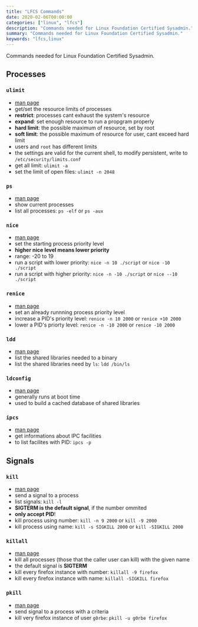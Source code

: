 ```yaml
---
title: "LFCS Commands"
date: 2020-02-06T00:00:00
categories: ["linux", "lfcs"]
description: "Commands needed for Linux Foundation Certified Sysadmin."
summary: "Commands needed for Linux Foundation Certified Sysadmin."
keywords: "lfcs,linux"
---
```


Commands needed for Linux Foundation Certified Sysadmin.

## Processes

### `ulimit`
- [man page](https://ss64.com/bash/ulimit.html)
- get/set the resource limits of processes
- **restrict**: processes cant exhaust the system's resource
- **expand**: set enough resource to run a propgram properly
- **hard limit**: the possible maximum of resource, set by root
- **soft limit**: the possible maximum of resource for user, cant exceed hard limit
- users and `root` has different limits
- the settings are valid for the current shell, to modify persistent, write to `/etc/security/limits.conf`
- get all limit: `ulimit -a`
- set the limit of open files: `ulimit -n 2048`

### `ps`

- [man page](http://man7.org/linux/man-pages/man1/ps.1.html)
- show current processes
- list all processes: `ps -elf` or `ps -aux`

### `nice`

- [man page](https://linux.die.net/man/1/nice)
- set the starting process priority level
- **higher nice level means lower priority**
- range: -20 to 19
- run a script with lower priority: `nice -n 10 ./script` or `nice -10 ./script`
- run a script with higher priority: `nice -n -10 ./script` or `nice --10 ./script`

### `renice`

- [man page](http://man7.org/linux/man-pages/man1/renice.1.html)
- set an already runnning process priority level
- increase a PID's priority level: `renice -n 10 2000` or `renice +10 2000`
- lower a PID's priorty level: `renice -n -10 2000` or `renice -10 2000`

### `ldd`

- [man page](http://man7.org/linux/man-pages/man1/ldd.1.html)
- list the shared libraries needed to a binary
- list the shared libraries need by `ls`: `ldd /bin/ls`

### `ldconfig`

- [man page](https://linux.die.net/man/8/ldconfig)
- generally runs at boot time
- used to build a cached database of shared libraries

### `ipcs`

- [man page](http://man7.org/linux/man-pages/man1/ipcs.1.html)
- get informations about IPC facilities
- to list facilites with PID: `ipcs -p`

## Signals

### `kill`

- [man page](http://linuxcommand.org/lc3_man_pages/kill1.html)
- send a signal to a process
- list signals: `kill -l`
- **SIGTERM is the default signal**, if the number ommited
- **only accept PID**!
- kill process using number: `kill -n 9 2000` or `kill -9 2000`
- kill process using name: `kill -s SIGKILL 2000` or `kill -SIGKILL 2000`

### `killall`

- [man page](http://man7.org/linux/man-pages/man1/killall.1.html)
- kill all processes (those that the caller user can kill)  with the given name 
- the default signal is **SIGTERM**
- kill every firefox instance with number: `killall -9 firefox`
- kill every firefox instance with name: `killall -SIGKILL firefox`

### `pkill`

- [man page](https://linux.die.net/man/1/pkill)
- send signal to a process with a criteria
- kill very firefox instance of user `g0rbe`: `pkill -u g0rbe firefox`
